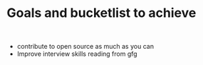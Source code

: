 <h1>Goals and bucketlist to achieve</h1>

<br>
<ul>
  <li>contribute to open source as much as you can</li>
  <li>Improve interview skills reading from gfg</li>
  
</ul>
